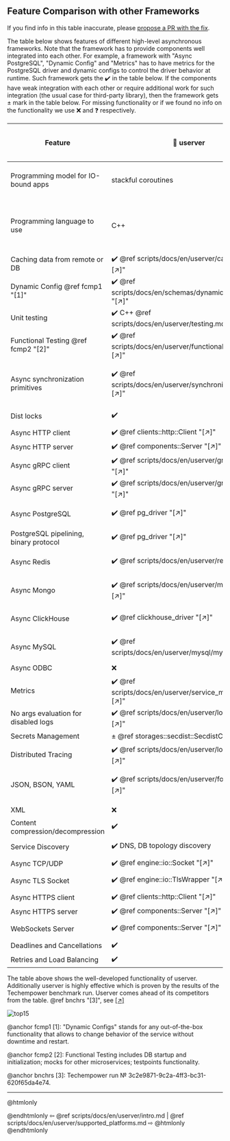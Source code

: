 ## Feature Comparison with other Frameworks

If you find info in this table inaccurate, please [propose a PR with the fix][userver-docs-pr].

The table below shows features of different high-level asynchronous frameworks.
Note that the framework has to provide components well integrated
into each other. For example, a framework with "Async PostgreSQL", "Dynamic Config"
and "Metrics" has to have metrics for the PostgreSQL driver and dynamic configs
to control the driver behavior at runtime. Such framework gets the ✔️ in the
table below. If the components have weak integration with each other
or require additional work for such integration (the usual case for
third-party library), then the framework gets ± mark in the table below.
For missing functionality or if we found no info on the functionality we
use ❌ and ❓ respectively.


| Feature                                | 🐙 userver                                                  | go-micro  4.7.0        | dapr 1.5.3                                | actix 0.13.0 + tokio 1.19.2    | drogon  1.7.5                    | POCO 1.13.3             |
|----------------------------------------|-------------------------------------------------------------|------------------------|-------------------------------------------|--------------------------------|----------------------------------|-------------------------|
| Programming model for IO-bound apps    | stackful coroutines                                         | stackful coroutines    | actors                                    | stackless coroutines           | callbacks / stackless coroutines | thread pool             |
| Programming language to use            | С++                                                         | Go-lang                | Python, JS, .Net, PHP, Java, Go           | Rust                           | C++                              | C++                     |
| Caching data from remote or DB         | ✔️ @ref scripts/docs/en/userver/caches.md "[↗]"             | ❌                      | ❌                                         | ❌                              | ❌                                | ✔️ [[↗]][poco-cache]    |
| Dynamic Config @ref fcmp1 "[1]"        | ✔️ @ref scripts/docs/en/schemas/dynamic_configs.md "[↗]"    | ✔️ [[↗]][gom-features] | ❌                                         | ❌                              | ❌                                | ❌                       |
| Unit testing                           | ✔️ C++ @ref scripts/docs/en/userver/testing.md "[↗]"        | ✔️ via Go-lang         | ✔️ PHP [[↗]][dapr-testig]                 | ✔️                             | ✔️ [[↗]][drog-testig]            | ❓                       |
| Functional Testing @ref fcmp2 "[2]"    | ✔️ @ref scripts/docs/en/userver/functional_testing.md "[↗]" | ❌                      | ❌ [[↗]][dapr-testig]                      | ❌ [[↗]][actix-test]            | ❌ [[↗]][drog-testig]             | ❓                       |
| Async synchronization primitives       | ✔️ @ref scripts/docs/en/userver/synchronization.md "[↗]"    | ✔️ via Go-lang         | ❌ [forces turn based access][dapr-actors] | ✔️ [[↗]][tokio-sync]           | ❌                                | ✔️ [[↗]][poco-sync]     |
| Dist locks                             | ✔️                                                          | ✔️ [[↗]][gom-features] | ❌ [[↗]][dapr-distlock]                    | ± third-party libs             | ❌                                | ❓                       |
| Async HTTP client                      | ✔️ @ref clients::http::Client "[↗]"                         | ✔️                     | ✔️                                        | ✔️                             | ✔️ [[↗]][drog-http-client]       | ❓                       |
| Async HTTP server                      | ✔️ @ref components::Server "[↗]"                            | ✔️                     | ✔️                                        | ✔️                             | ✔️                               | ✔️ [[↗]][poco-net]      |
| Async gRPC client                      | ✔️ @ref scripts/docs/en/userver/grpc/grpc.md "[↗]"               | ✔️                     | ✔️                                        | ± third-party libs             | ❌                                | ❌                       |
| Async gRPC server                      | ✔️ @ref scripts/docs/en/userver/grpc/grpc.md "[↗]"               | ✔️                     | ✔️                                        | ± third-party libs             | ❌                                | ❌                       |
| Async PostgreSQL                       | ✔️ @ref pg_driver "[↗]"                                     | ± third-party driver   | ✔️ [[↗]][dapr-postgre]                    | ❌ [manual offloading][acti-db] | ✔️ [[↗]][drog-db]                | ✔️ [[↗]][poco-db]       |
| PostgreSQL pipelining, binary protocol | ✔️ @ref pg_driver "[↗]"                                     | ❌                      | ❌                                         | ± third-party libs             | ❌                                | ❓                       |
| Async Redis                            | ✔️ @ref scripts/docs/en/userver/redis.md "[↗]"              | ± third-party driver   | ✔️ [[↗]][dapr-redis]                      | ± third-party libs             | ✔️ [[↗]][drog-redis]             | ❓                       |
| Async Mongo                            | ✔️ @ref scripts/docs/en/userver/mongodb.md "[↗]"            | ± third-party driver   | ✔️ [[↗]][dapr-mongo]                      | ❌ [manual offloading][acti-db] | ❌ [[↗]][drog-db]                 | ❓                       |
| Async ClickHouse                       | ✔️ @ref clickhouse_driver "[↗]"                             | ± third-party driver   | ❌                                         | ± third-party libs             | ❌ [[↗]][drog-db]                 | ❓                       |
| Async MySQL                            | ✔️ @ref scripts/docs/en/userver/mysql/mysql_driver.md       | ± third-party driver   | ✔️ [[↗]][dapr-mysql]                      | ❌ [[↗]][acti-db]               | ✔️ [[↗]][drog-db]                | ✔️ [[↗]][poco-db]       |
| Async ODBC                             | ❌                                                           | ❓                      | ❓                                         | ❓                              | ❓                                | ✔️ [[↗]][poco-db]       |
| Metrics                                | ✔️ @ref scripts/docs/en/userver/service_monitor.md "[↗]"    | ± third-party driver   | ✔️ [[↗]][dapr-configs]                    | ❌                              | ❌                                | ❓                       |
| No args evaluation for disabled logs   | ✔️ @ref scripts/docs/en/userver/logging.md "[↗]"            | ❌                      | ❌                                         | ± third-party libs             | ❌                                | ❌                       |
| Secrets Management                     | ± @ref storages::secdist::SecdistConfig "[↗]"               | ❓                      | ✔️                                        | ❓                              | ❓                                | ❓                       |
| Distributed Tracing                    | ✔️ @ref scripts/docs/en/userver/logging.md "[↗]"            | ❓                      | ✔️ [[↗]][dapr-configs]                    | ± third-party libs             | ❌                                | ❓                       |
| JSON, BSON, YAML                       | ✔️ @ref scripts/docs/en/userver/formats.md "[↗]"            | ± third-party libs     | ± third-party libs                        | ± third-party libs             | ± only JSON                      | ❓                       |
| XML                                    | ❌                                                           | ❓                      | ❓                                         | ❓                              | ❓                                | ✔️ [[↗]][poco-xml]      |
| Content compression/decompression      | ✔️                                                          | ✔️                     | ❓                                         | ✔️                             | ✔️                               | ✔️ [[↗]][poco-streams]  |
| Service Discovery                      | ✔️ DNS, DB topology discovery                               | ✔️ [[↗]][gom-features] | ❓                                         | ❓                              | ❓                                | ± [[↗]][poco-net] (DNS) |
| Async TCP/UDP                          | ✔️ @ref engine::io::Socket "[↗]"                            | ✔️                     | ❓                                         | ✔️ [[↗]][tokio-net]            | ❌                                | ✔️ [[↗]][poco-net]      |
| Async TLS Socket                       | ✔️ @ref engine::io::TlsWrapper "[↗]"                        | ✔️                     | ❓                                         | ± third-party libs             | ❌                                | ✔️ [[↗]][poco-net]      |
| Async HTTPS client                     | ✔️ @ref clients::http::Client "[↗]"                         | ✔️                     | ❓                                         | ✔️                             | ❓                                | ✔️ [[↗]][poco-net]      |
| Async HTTPS server                     | ✔️ @ref components::Server "[↗]"                            | ❓                      | ❓                                         | ✔️                             | ❓                                | ✔️ [[↗]][poco-net]      |
| WebSockets Server                      | ✔️ @ref components::Server "[↗]"                            | ± third-party libs     | ❌ [[↗]][dapr-websock]                     | ± third-party libs             | ✔️ [[↗]][drogon]                 | ❌                       |
| Deadlines and Cancellations            | ✔️                                                          | ❓                      | ❓                                         | ❓                              | ± [[↗]][drog-timeout]            | ❌                       |
| Retries and Load Balancing             | ✔️                                                          | ✔️ [[↗]][gom-features] | ✔️                                        | ❓                              | ❓                                | ❌                       |


[userver-docs-pr]: https://github.com/userver-framework/userver/blob/develop/scripts/docs/en/userver/
[gom-features]: https://github.com/asim/go-micro#features
[dapr-configs]: https://docs.dapr.io/operations/configuration/configuration-overview/
[dapr-testig]: https://docs.dapr.io/developing-applications/sdks/php/php-app/php-unit-testing/
[dapr-actors]: https://docs.dapr.io/developing-applications/building-blocks/actors/actors-overview/
[dapr-mongo]: https://docs.dapr.io/reference/components-reference/supported-state-stores/setup-mongodb/
[dapr-redis]: https://docs.dapr.io/reference/components-reference/supported-state-stores/setup-redis/
[dapr-postgre]: https://docs.dapr.io/reference/components-reference/supported-state-stores/setup-postgresql/
[dapr-mysql]: https://docs.dapr.io/reference/components-reference/supported-state-stores/setup-mysql/
[dapr-distlock]: https://github.com/dapr/dapr/issues/3549
[dapr-websock]: https://github.com/dapr/dapr/issues/5766
[actix-test]: https://actix.rs/docs/testing/
[acti-db]: https://actix.rs/docs/databases/
[drogon]: https://github.com/drogonframework/drogon
[drog-testig]: https://drogon.docsforge.com/master/testing-framework/
[drog-http-client]: https://drogon.docsforge.com/master/api/drogon/HttpClient/
[drog-db]: https://drogon.docsforge.com/master/database-general/
[drog-redis]: https://drogon.docsforge.com/master/redis/
[drog-timeout]: https://drogon.docsforge.com/master/session/
[tokio-sync]: https://docs.rs/tokio/0.2.18/tokio/sync/index.html
[tokio-net]: https://docs.rs/tokio/0.1.22/tokio/net/index.html
[poco-cache]: https://pocoproject.org/slides/140-Cache.pdf
[poco-xml]: https://pocoproject.org/slides/170-XML.pdf
[poco-net]: https://pocoproject.org/slides/200-Network.pdf
[poco-sync]: https://pocoproject.org/slides/130-Threads.pdf
[poco-streams]: https://pocoproject.org/slides/100-Streams.pdf
[poco-db]: https://docs.pocoproject.org/current/Poco.Data.html

The table above shows the well-developed functionality of userver. Additionally userver is highly effective which is proven by the results of the Techempower benchmark run. Userver comes ahead of its competitors from the table. @ref bnchrs "[3]", see [[↗]][techempower-run]

![top15](/top15.png)

[techempower-run]: https://www.techempower.com/benchmarks/#section=test&runid=3c2e9871-9c2a-4ff3-bc31-620f65da4e74&hw=ph&test=composite

@anchor fcmp1 [1]: "Dynamic Configs" stands for any out-of-the-box functionality
that allows to change behavior of the service without downtime and restart.

@anchor fcmp2 [2]: Functional Testing includes DB startup and initialization; mocks for other
microservices; testpoints functionality.

@anchor bnchrs [3]: Techempower run № 3c2e9871-9c2a-4ff3-bc31-620f65da4e74.

----------

@htmlonly <div class="bottom-nav"> @endhtmlonly
⇦ @ref scripts/docs/en/userver/intro.md | @ref scripts/docs/en/userver/supported_platforms.md ⇨
@htmlonly </div> @endhtmlonly
